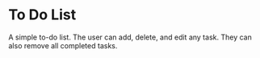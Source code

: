 # To Do List

A simple to-do list. The user can add, delete, and edit any task. They can also remove all completed tasks.
